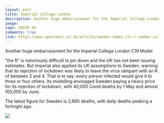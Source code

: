 ```yaml
---
layout: post
title: Imperial College London
description: Another huge embarrassment for the Imperial College London C19 Model
image: 
tags: COVID-19
comments: true
link: https://www.spectator.co.uk/article/sweden-tames-its-r-number-without-lockdown
---
```

Another huge embarrassment for the Imperial College London C19 Model

"the R" is notoriously difficult to pin down and the UK has not been
issuing estimates. But Imperial also applied its UK assumptions to
Sweden, warning that its rejection of lockdown was likely to leave the
virus rampant with an R of between 3 and 4. That is to say: every person
infected would give it to three or four others. Its modelling envisaged
Sweden paying a heavy price for its rejection of lockdown, with 40,000
Covid deaths by 1 May and almost 100,000 by June.

The latest figure for Sweden is 2,680 deaths, with daily deaths peaking
a fortnight ago.

![](https://lh5.googleusercontent.com/v4zraVl2Hf48jGk_bGELYFHGvxifVowr3LPmo1X1qeB67Iq2ngsuCks8kMrjcNUi3eG-aD6Svamm3SFAFwzGInLXGzM5MS3d1M7XxICPrAtJtfRL4A=w1280)
